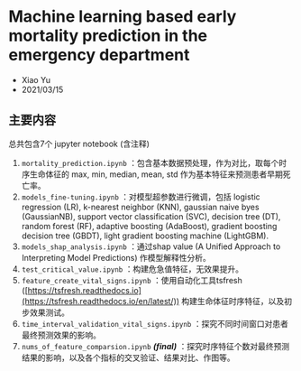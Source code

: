 # Machine learning based early mortality prediction in the emergency department 

* Xiao Yu
* 2021/03/15

## 主要内容

总共包含7个 jupyter notebook (含注释)

1. `mortality_prediction.ipynb` ：包含基本数据预处理，作为对比，取每个时序生命体征的 max, min, median, mean, std 作为基本特征来预测患者早期死亡率。
2. `models_fine-tuning.ipynb` ：对模型超参数进行微调，包括         logistic regression (LR), k-nearest neighbor (KNN), gaussian naive byes (GaussianNB), support vector classification (SVC), decision tree (DT), random forest (RF), adaptive boosting (AdaBoost), gradient boosting decision tree (GBDT), light gradient boosting machine (LightGBM). 
3. `models_shap_analysis.ipynb` ：通过shap value (A Unified Approach to Interpreting Model Predictions) 作模型解释性分析。
4. `test_critical_value.ipynb` ：构建危急值特征，无效果提升。
5. `feature_create_vital_signs.ipynb` ：使用自动化工具tsfresh          ([https://tsfresh.readthedocs.io](https://tsfresh.readthedocs.io/en/latest/)) 构建生命体征时序特征，以及初步效果测试。
6. `time_interval_validation_vital_signs.ipynb` ：探究不同时间窗口对患者最终预测效果的影响。
7. `nums_of_feature_comparsion.ipynb` ***(final)*** ：探究时序特征个数对最终预测结果的影响，以及各个指标的交叉验证、结果对比、作图等。
